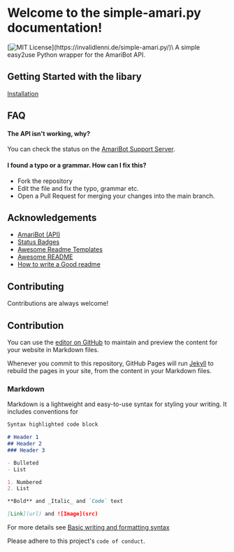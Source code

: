 
# Welcome to the simple-amari.py documentation!
[![MIT License](https://img.shields.io/apm/l/atomic-design-ui.svg?)](https://invalidlenni.de/simple-amari.py/)\
A simple easy2use Python wrapper for the AmariBot API.

## Getting Started with the libary
[Installation](https://invalidlenni.github.io/simple-amari.py/getting-started/installation.md)

## FAQ

#### The API isn't working, why?

You can check the status on the [AmariBot Support Server](https://amaribot.com/support/).

#### I found a typo or a grammar. How can I fix this?
 - Fork the repository 
 - Edit the file and fix the typo, grammar etc.
 - Open a Pull Request for merging your changes into the main branch.


## Acknowledgements
 - [AmariBot (API)](https://amaribot.com/api/)
 - [Status Badges](https://shields.io/)
 - [Awesome Readme Templates](https://awesomeopensource.com/project/elangosundar/awesome-README-templates)
 - [Awesome README](https://github.com/matiassingers/awesome-readme)
 - [How to write a Good readme](https://bulldogjob.com/news/449-how-to-write-a-good-readme-for-your-github-project)


## Contributing

Contributions are always welcome!

## Contribution
You can use the [editor on GitHub](https://github.com/InvalidLenni/simple-amari.py/edit/gh-pages/index.md) to maintain and preview the content for your website in Markdown files.

Whenever you commit to this repository, GitHub Pages will run [Jekyll](https://jekyllrb.com/) to rebuild the pages in your site, from the content in your Markdown files.

### Markdown

Markdown is a lightweight and easy-to-use syntax for styling your writing. It includes conventions for

```markdown
Syntax highlighted code block

# Header 1
## Header 2
### Header 3

- Bulleted
- List

1. Numbered
2. List

**Bold** and _Italic_ and `Code` text

[Link](url) and ![Image](src)
```

For more details see [Basic writing and formatting syntax](https://docs.github.com/en/github/writing-on-github/getting-started-with-writing-and-formatting-on-github/basic-writing-and-formatting-syntax)


Please adhere to this project's `code of conduct`.


